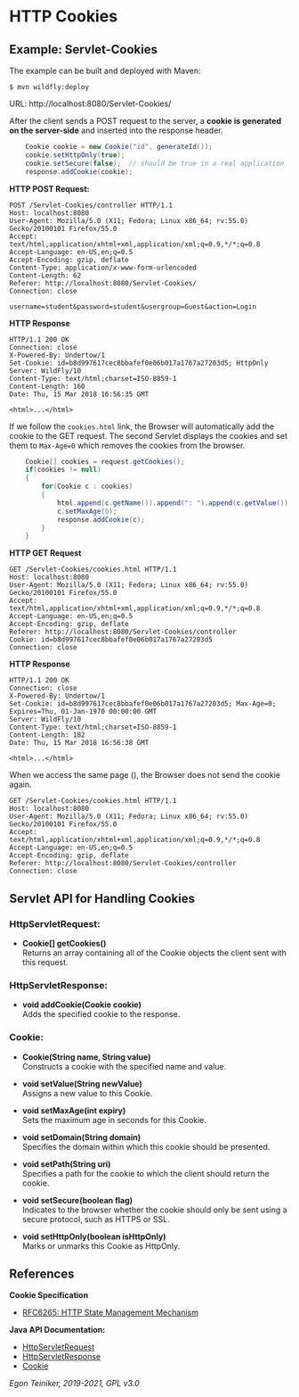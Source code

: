 # HTTP Cookies

## Example: Servlet-Cookies

The example  can be built and deployed with Maven:
```
$ mvn wildfly:deploy
```

URL: http://localhost:8080/Servlet-Cookies/

After the client sends a POST request to the server, a **cookie is generated on the server-side** and inserted into 
the response header.

```Java
    Cookie cookie = new Cookie("id", generateId());
    cookie.setHttpOnly(true);
    cookie.setSecure(false);  // should be true in a real application
    response.addCookie(cookie);
```

**HTTP POST Request:**
```
POST /Servlet-Cookies/controller HTTP/1.1
Host: localhost:8080
User-Agent: Mozilla/5.0 (X11; Fedora; Linux x86_64; rv:55.0) Gecko/20100101 Firefox/55.0
Accept: text/html,application/xhtml+xml,application/xml;q=0.9,*/*;q=0.8
Accept-Language: en-US,en;q=0.5
Accept-Encoding: gzip, deflate
Content-Type: application/x-www-form-urlencoded
Content-Length: 62
Referer: http://localhost:8080/Servlet-Cookies/
Connection: close

username=student&password=student&usergroup=Guest&action=Login
```

**HTTP Response**
```
HTTP/1.1 200 OK
Connection: close
X-Powered-By: Undertow/1
Set-Cookie: id=b8d997617cec8bbafef0e06b017a1767a27203d5; HttpOnly
Server: WildFly/10
Content-Type: text/html;charset=ISO-8859-1
Content-Length: 160
Date: Thu, 15 Mar 2018 16:56:35 GMT

<html>...</html>
```

If we follow the `cookies.html` link, the Browser will automatically add the cookie to the GET
request. The second Servlet displays the cookies and set them to `Max-Age=0` which removes
the cookies from the browser.

```Java
    Cookie[] cookies = request.getCookies();
    if(cookies != null)
    {
        for(Cookie c : cookies)
        {
            html.append(c.getName()).append(": ").append(c.getValue());
            c.setMaxAge(0);
            response.addCookie(c);
        }
    }
```

**HTTP GET Request**
```
GET /Servlet-Cookies/cookies.html HTTP/1.1
Host: localhost:8080
User-Agent: Mozilla/5.0 (X11; Fedora; Linux x86_64; rv:55.0) Gecko/20100101 Firefox/55.0
Accept: text/html,application/xhtml+xml,application/xml;q=0.9,*/*;q=0.8
Accept-Language: en-US,en;q=0.5
Accept-Encoding: gzip, deflate
Referer: http://localhost:8080/Servlet-Cookies/controller
Cookie: id=b8d997617cec8bbafef0e06b017a1767a27203d5
Connection: close
```

**HTTP Response**
```
HTTP/1.1 200 OK
Connection: close
X-Powered-By: Undertow/1
Set-Cookie: id=b8d997617cec8bbafef0e06b017a1767a27203d5; Max-Age=0; Expires=Thu, 01-Jan-1970 00:00:00 GMT
Server: WildFly/10
Content-Type: text/html;charset=ISO-8859-1
Content-Length: 182
Date: Thu, 15 Mar 2018 16:56:38 GMT

<html>...</html>
```

When we access the same page (), the Browser does not send the cookie again.
```
GET /Servlet-Cookies/cookies.html HTTP/1.1
Host: localhost:8080
User-Agent: Mozilla/5.0 (X11; Fedora; Linux x86_64; rv:55.0) Gecko/20100101 Firefox/55.0
Accept: text/html,application/xhtml+xml,application/xml;q=0.9,*/*;q=0.8
Accept-Language: en-US,en;q=0.5
Accept-Encoding: gzip, deflate
Referer: http://localhost:8080/Servlet-Cookies/controller
Connection: close
```

## Servlet API for Handling Cookies 

### HttpServletRequest:

* **Cookie[] getCookies()**\
    Returns an array containing all of the Cookie objects the client sent with this request.


### HttpServletResponse:

* **void addCookie(Cookie cookie)**\
    Adds the specified cookie to the response.


### Cookie:

* **Cookie(String name, String value)**\
    Constructs a cookie with the specified name and value.

* **void setValue(String newValue)**\
    Assigns a new value to this Cookie.

* **void setMaxAge(int expiry)**\
    Sets the maximum age in seconds for this Cookie.

* **void setDomain(String domain)**\
    Specifies the domain within which this cookie should be presented.

* **void setPath(String uri)**\
    Specifies a path for the cookie to which the client should return the cookie.

* **void setSecure(boolean flag)**\
    Indicates to the browser whether the cookie should only be sent using a secure protocol, such as HTTPS or SSL.

* **void setHttpOnly(boolean isHttpOnly)**\
    Marks or unmarks this Cookie as HttpOnly.

## References
**Cookie Specification**
* [RFC6265: HTTP State Management Mechanism](https://datatracker.ietf.org/doc/html/rfc6265)

**Java API Documentation:**
* [HttpServletRequest](https://docs.oracle.com/javaee/7/api/javax/servlet/http/HttpServletRequest.html)
* [HttpServletResponse](https://docs.oracle.com/javaee/7/api/javax/servlet/http/HttpServletResponse.html)
* [Cookie](https://docs.oracle.com/javaee/7/api/javax/servlet/http/Cookie.html)


*Egon Teiniker, 2019-2021, GPL v3.0*